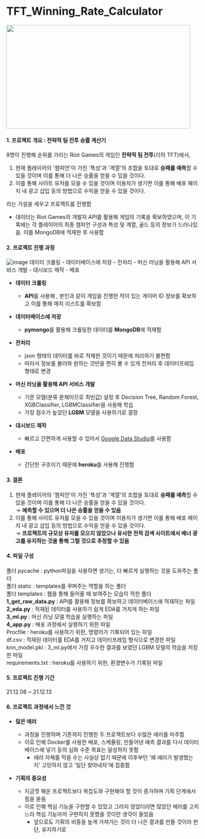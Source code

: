 # TFT_Winning_Rate_Calculator
<img src="https://post-phinf.pstatic.net/MjAyMDAzMDRfMTQ0/MDAxNTgzMjc4MDY2MTk1.ohy8FPuqnaVnQ2j62Oy99IzNDLSAxJrApamMqQm6tekg.s-S8C9hbihqFXVkTYWR9dvvT_QlAp0HwqHfD7cC76zYg.JPEG/1-960x540.jpg" width="480" height="270">

#### 1. 프로젝트 개요 : 전략적 팀 전투 승률 계산기
8명이 진행해 순위를 가리는 Riot Games의 게임인 **전략적 팀 전투**(이하 TFT)에서,
  1. 현재 플레이어의 '챔피언'이 가진 '특성'과 '계열'의 조합을 토대로 **승패를 예측**할 수 있을 것이며 이를 통해 더 나은 승률을 얻을 수 있을 것이다.  
  2. 이를 통해 사이트 유저를 모을 수 있을 것이며 이용자가 생기면 이를 통해 배포 페이지 내 광고 삽입 등의 방법으로 수익을 얻을 수 있을 것이다.  
  
라는 가설을 세우고 프로젝트를 진행함
- 데이터는 Riot Games의 개발자 API를 활용해 게임의 기록을 확보하였으며, 이 기록에는 각 플레이어의 최종 챔피언 구성과 특성 및 계열, 골드 등의 정보가 드러나있음. 이를 MongoDB에 적재한 후 사용함

#### 2. 프로젝트 진행 과정
![image](https://user-images.githubusercontent.com/89769294/176881566-95d4b0e6-309a-4472-b9a3-b2434f0d3e2e.png)
데이터 크롤링 - 데이터베이스에 저장 - 전처리 - 머신 러닝을 활용해 API 서비스 개발 - 대시보드 제작 - 배포
- **데이터 크롤링**
  - **API**를 사용해 , 본인과 같이 게임을 진행한 적이 있는 게이머 ID 정보를 확보하고 이를 통해 매치 리스트를 확보함
 
- **데이터베이스에 저장**
  - **pymongo**를 활용해 크롤링한 데이터를 **MongoDB**에 적재함
  
- **전처리**
  - json 형태의 데이터를 바로 적재한 것이기 때문에 처리하기 불편함
  - 따라서 정보를 불러와 원하는 것만을 편히 볼 수 있게 전처리 후 데이터프레임 형태로 변경 
  
- **머신 러닝을 활용해 API 서비스 개발**
  - 기준 모델(분류 문제이므로 최빈값) 설정 후 Decision Tree, Random Forest, XGBClassifier, LGBMClassifier을 사용해 학습
  - 가장 점수가 높았던 **LGBM** 모델을 사용하기로 결정
  
- **대시보드 제작**
  - 빠르고 간편하게 사용할 수 있어서 [Google Data Studio](https://datastudio.google.com/s/gBCHrmJ5XGE)를 사용함

- **배포**
  - 간단한 구조이기 때문에 **heroku**를 사용해 진행함

#### 3. 결론
  1. 현재 플레이어의 '챔피언'이 가진 '특성'과 '계열'의 조합을 토대로 **승패를 예측**할 수 있을 것이며 이를 통해 더 나은 승률을 얻을 수 있을 것이다.  
  → **예측할 수 있으며 더 나은 승률을 얻을 수 있음**
  2. 이를 통해 사이트 유저를 모을 수 있을 것이며 이용자가 생기면 이를 통해 배포 페이지 내 광고 삽입 등의 방법으로 수익을 얻을 수 있을 것이다.  
  → **프로젝트의 규모상 유저를 모으지 않았으나 유사한 전적 검색 사이트에서 배너 광고를 유지하는 것을 통해 그럴 것으로 추정할 수 있음**

#### 4. 파일 구성
폴더 pycache : python파일을 사용하면 생기는, 더 빠르게 실행하는 것을 도와주는 폴더  
폴더 static : templates를 꾸며주는 역할을 하는 폴더  
폴더 templates : 웹을 통해 들어올 때 보여주는 모습이 적힌 폴더  
**1_get_raw_data.py** : API를 활용해 정보를 확보하고 데이터베이스에 적재하는 파일  
**2_eda.py** : 적재된 데이터를 사용하기 쉽게 EDA를 거치게 하는 파일  
**3_ml.py** : 머신 러닝 모델 학습을 실행하는 파일  
**4_app.py** : 배포 과정에서 실행하기 위한 파일  
Procfile : heroku를  사용하기 위한, 명령어가 기록되어 있는 파일  
df.csv : 적재된 데이터를 EDA를 거치고 데이터프레임 형식으로 변경한 파일  
knn_model.pkl : 3_ml.py에서 가장 우수한 결과를 보였던 LGBM 모델의 학습을 저장한 파일  
requirements.txt : heroku를 사용하기 위한, 환경변수가 기록된 파일  

#### 5. 프로젝트 진행 기간
21.12.08 ~ 21.12.13

#### 6. 프로젝트 과정에서 느낀 것
- **많은 에러**
    - 과정을 진행하며 기존까지 진행한 두 프로젝트보다 수많은 에러를 마주함
    - 이로 인해 Docker를 사용한 배포, 스케쥴링, 만들어낸 예측 결과를 다시 데이터베이스에 넣기 등의 심화 수준 목표는 달성하지 못함
      - 에러 자체를 막을 수는 사실상 없기 때문에 이후부턴 '왜 에러가 발생했는지' 고민하지 않고 '일단 찾아내자'에 집중함

- **기획의 중요성**  
    - 지금껏  해온 프로젝트보다 복잡도와 구현해야 할 것이 증가하며 기획 단계에서 힘을 쏟음
    - 이로 인해 핵심 기능을 구현할 수 있었고 그러지 않았더라면 많았던 에러를 고치느라 핵심 기능마저 구현하지 못했을 것이란 생각이 들었음
      - 앞으로도 기획의 비중을 높게 가져가는 것이 더 나은 결과를 만들 것이라 판단, 유지하기로 
